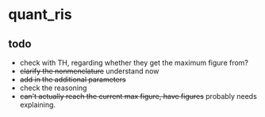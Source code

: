 # quant_ris

## todo
* check with TH, regarding whether they get the maximum figure from?
* ~~clarify the nonmenclature~~ understand now
* ~~add in the additional parameters~~
* check the reasoning
* ~~can't actually reach the current max figure, have figures~~ probably needs explaining.
